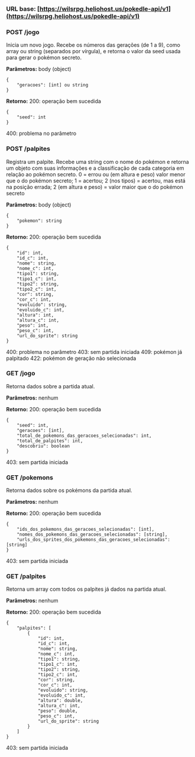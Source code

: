 ### URL base: [https://wilsrpg.heliohost.us/pokedle-api/v1](https://wilsrpg.heliohost.us/pokedle-api/v1)


### POST /jogo

Inicia um novo jogo. Recebe os números das gerações (de 1 a 9), como array ou string (separados por vírgula), e retorna o valor da seed usada para gerar o pokémon secreto.

**Parâmetros:** body (object)

	{
		"geracoes": [int] ou string
	}

**Retorno:**
200: operação bem sucedida

	{
		"seed": int
	}
400: problema no parâmetro



### POST /palpites

Registra um palpite. Recebe uma string com o nome do pokémon e retorna um objeto com suas informações e a classificação de cada categoria em relação ao pokémon secreto.
0 = errou ou (em altura e peso) valor menor que o do pokémon secreto;
1 = acertou;
2 (nos tipos) = acertou, mas está na posição errada;
2 (em altura e peso) = valor maior que o do pokémon secreto

**Parâmetros:** body (object)

	{
		"pokemon": string
	}

**Retorno:**
200: operação bem sucedida

	{
		"id": int,
		"id_c": int,
		"nome": string,
		"nome_c": int,
		"tipo1": string,
		"tipo1_c": int,
		"tipo2": string,
		"tipo2_c": int,
		"cor": string,
		"cor_c": int,
		"evoluido": string,
		"evoluido_c": int,
		"altura": int,
		"altura_c": int,
		"peso": int,
		"peso_c": int,
		"url_do_sprite": string
	}
400: problema no parâmetro
403: sem partida iniciada
409: pokémon já palpitado
422: pokémon de geração não selecionada



### GET /jogo

Retorna dados sobre a partida atual.

**Parâmetros:** nenhum

**Retorno:**
200: operação bem sucedida

	{
		"seed": int,
		"geracoes": [int],
		"total_de_pokemons_das_geracoes_selecionadas": int,
		"total_de_palpites": int,
		"descobriu": boolean
	}
403: sem partida iniciada



### GET /pokemons

Retorna dados sobre os pokémons da partida atual.

**Parâmetros:** nenhum

**Retorno:**
200: operação bem sucedida

	{
		"ids_dos_pokemons_das_geracoes_selecionadas": [int],
		"nomes_dos_pokemons_das_geracoes_selecionadas": [string],
		"urls_dos_sprites_dos_pokemons_das_geracoes_selecionadas": [string]
	}
403: sem partida iniciada



### GET /palpites

Retorna um array com todos os palpites já dados na partida atual.

**Parâmetros:** nenhum

**Retorno:**
200: operação bem sucedida

	{
		"palpites": [
			{
				"id": int,
				"id_c": int,
				"nome": string,
				"nome_c": int,
				"tipo1": string,
				"tipo1_c": int,
				"tipo2": string,
				"tipo2_c": int,
				"cor": string,
				"cor_c": int,
				"evoluido": string,
				"evoluido_c": int,
				"altura": double,
				"altura_c": int,
				"peso": double,
				"peso_c": int,
				"url_do_sprite": string
			}
		]
	}
403: sem partida iniciada
